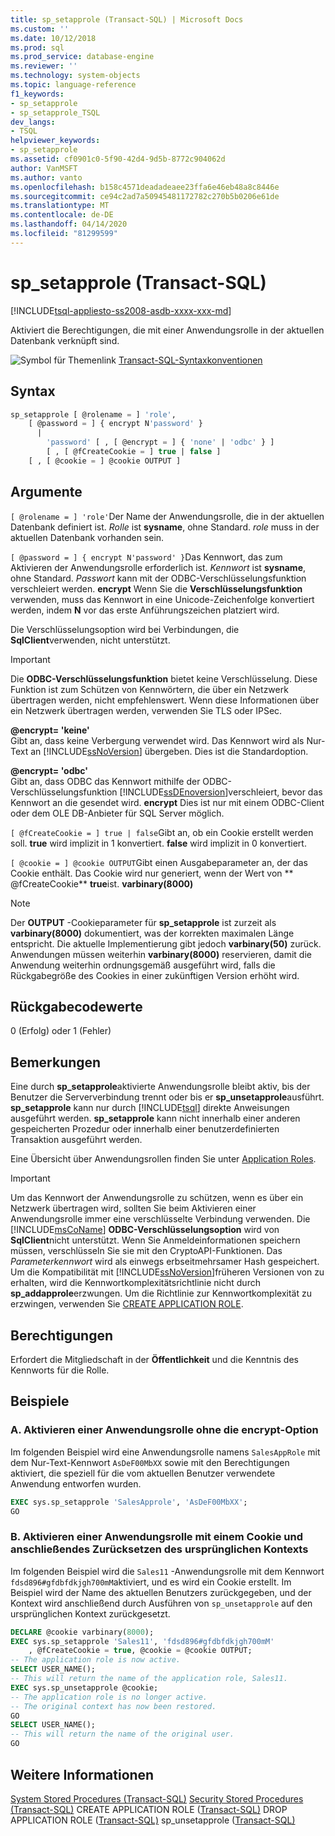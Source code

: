 ```yaml
---
title: sp_setapprole (Transact-SQL) | Microsoft Docs
ms.custom: ''
ms.date: 10/12/2018
ms.prod: sql
ms.prod_service: database-engine
ms.reviewer: ''
ms.technology: system-objects
ms.topic: language-reference
f1_keywords:
- sp_setapprole
- sp_setapprole_TSQL
dev_langs:
- TSQL
helpviewer_keywords:
- sp_setapprole
ms.assetid: cf0901c0-5f90-42d4-9d5b-8772c904062d
author: VanMSFT
ms.author: vanto
ms.openlocfilehash: b158c4571deadadeaee23ffa6e46eb48a8c8446e
ms.sourcegitcommit: ce94c2ad7a50945481172782c270b5b0206e61de
ms.translationtype: MT
ms.contentlocale: de-DE
ms.lasthandoff: 04/14/2020
ms.locfileid: "81299599"
---
```

# <a name="sp_setapprole-transact-sql"></a>sp_setapprole (Transact-SQL)

[!INCLUDE[tsql-appliesto-ss2008-asdb-xxxx-xxx-md](../../includes/tsql-appliesto-ss2008-asdb-xxxx-xxx-md.md)]

  Aktiviert die Berechtigungen, die mit einer Anwendungsrolle in der aktuellen Datenbank verknüpft sind.  
  
 ![Symbol für Themenlink](../../database-engine/configure-windows/media/topic-link.gif "Symbol für Themenlink") [Transact-SQL-Syntaxkonventionen](../../t-sql/language-elements/transact-sql-syntax-conventions-transact-sql.md)  
  
## <a name="syntax"></a>Syntax  

```sql
sp_setapprole [ @rolename = ] 'role',  
    [ @password = ] { encrypt N'password' }
      |  
        'password' [ , [ @encrypt = ] { 'none' | 'odbc' } ]  
        [ , [ @fCreateCookie = ] true | false ]  
    [ , [ @cookie = ] @cookie OUTPUT ]  
```

## <a name="arguments"></a>Argumente

`[ @rolename = ] 'role'`Der Name der Anwendungsrolle, die in der aktuellen Datenbank definiert ist. *Rolle* ist **sysname**, ohne Standard. *role* muss in der aktuellen Datenbank vorhanden sein.  
  
`[ @password = ] { encrypt N'password' }`Das Kennwort, das zum Aktivieren der Anwendungsrolle erforderlich ist. *Kennwort* ist **sysname**, ohne Standard. *Passwort* kann mit der ODBC-Verschlüsselungsfunktion verschleiert werden. **encrypt** Wenn Sie die **Verschlüsselungsfunktion** verwenden, muss das Kennwort in eine Unicode-Zeichenfolge konvertiert werden, indem **N** vor das erste Anführungszeichen platziert wird.  
  
 Die Verschlüsselungsoption wird bei Verbindungen, die **SqlClient**verwenden, nicht unterstützt.  
  
> [!IMPORTANT]  
> Die **ODBC-Verschlüsselungsfunktion** bietet keine Verschlüsselung. Diese Funktion ist zum Schützen von Kennwörtern, die über ein Netzwerk übertragen werden, nicht empfehlenswert. Wenn diese Informationen über ein Netzwerk übertragen werden, verwenden Sie TLS oder IPSec.
  
 **@encrypt= 'keine'**  
 Gibt an, dass keine Verbergung verwendet wird. Das Kennwort wird als Nur-Text an [!INCLUDE[ssNoVersion](../../includes/ssnoversion-md.md)] übergeben. Dies ist die Standardoption.  
  
 **@encrypt= 'odbc'**  
 Gibt an, dass ODBC das Kennwort mithilfe der ODBC-Verschlüsselungsfunktion [!INCLUDE[ssDEnoversion](../../includes/ssdenoversion-md.md)]verschleiert, bevor das Kennwort an die gesendet wird. **encrypt** Dies ist nur mit einem ODBC-Client oder dem OLE DB-Anbieter für SQL Server möglich.  
  
`[ @fCreateCookie = ] true | false`Gibt an, ob ein Cookie erstellt werden soll. **true** wird implizit in 1 konvertiert. **false** wird implizit in 0 konvertiert.  
  
`[ @cookie = ] @cookie OUTPUT`Gibt einen Ausgabeparameter an, der das Cookie enthält. Das Cookie wird nur generiert, wenn der Wert von ** \@fCreateCookie** **true**ist. **varbinary(8000)**  
  
> [!NOTE]  
> Der **OUTPUT** -Cookieparameter für **sp_setapprole** ist zurzeit als **varbinary(8000)** dokumentiert, was der korrekten maximalen Länge entspricht. Die aktuelle Implementierung gibt jedoch **varbinary(50)** zurück. Anwendungen müssen weiterhin **varbinary(8000)** reservieren, damit die Anwendung weiterhin ordnungsgemäß ausgeführt wird, falls die Rückgabegröße des Cookies in einer zukünftigen Version erhöht wird.
  
## <a name="return-code-values"></a>Rückgabecodewerte

 0 (Erfolg) oder 1 (Fehler)  
  
## <a name="remarks"></a>Bemerkungen

 Eine durch **sp_setapprole**aktivierte Anwendungsrolle bleibt aktiv, bis der Benutzer die Serververbindung trennt oder bis er **sp_unsetapprole**ausführt. **sp_setapprole** kann nur durch [!INCLUDE[tsql](../../includes/tsql-md.md)] direkte Anweisungen ausgeführt werden. **sp_setapprole** kann nicht innerhalb einer anderen gespeicherten Prozedur oder innerhalb einer benutzerdefinierten Transaktion ausgeführt werden.  
  
 Eine Übersicht über Anwendungsrollen finden Sie unter [Application Roles](../../relational-databases/security/authentication-access/application-roles.md).  
  
> [!IMPORTANT]  
> Um das Kennwort der Anwendungsrolle zu schützen, wenn es über ein Netzwerk übertragen wird, sollten Sie beim Aktivieren einer Anwendungsrolle immer eine verschlüsselte Verbindung verwenden.
> Die [!INCLUDE[msCoName](../../includes/msconame-md.md)] **ODBC-Verschlüsselungsoption** wird von **SqlClient**nicht unterstützt. Wenn Sie Anmeldeinformationen speichern müssen, verschlüsseln Sie sie mit den CryptoAPI-Funktionen. Das *Parameterkennwort* wird als einwegs erbseitmehrsamer Hash gespeichert. Um die Kompatibilität mit [!INCLUDE[ssNoVersion](../../includes/ssnoversion-md.md)]früheren Versionen von zu erhalten, wird die Kennwortkomplexitätsrichtlinie nicht durch **sp_addapprole**erzwungen. Um die Richtlinie zur Kennwortkomplexität zu erzwingen, verwenden Sie [CREATE APPLICATION ROLE](../../t-sql/statements/create-application-role-transact-sql.md).  
  
## <a name="permissions"></a>Berechtigungen

Erfordert die Mitgliedschaft in der **Öffentlichkeit** und die Kenntnis des Kennworts für die Rolle.  
  
## <a name="examples"></a>Beispiele  
  
### <a name="a-activating-an-application-role-without-the-encrypt-option"></a>A. Aktivieren einer Anwendungsrolle ohne die encrypt-Option

 Im folgenden Beispiel wird eine Anwendungsrolle namens `SalesAppRole` mit dem Nur-Text-Kennwort `AsDeF00MbXX` sowie mit den Berechtigungen aktiviert, die speziell für die vom aktuellen Benutzer verwendete Anwendung entworfen wurden.

```sql
EXEC sys.sp_setapprole 'SalesApprole', 'AsDeF00MbXX';  
GO
```

### <a name="b-activating-an-application-role-with-a-cookie-and-then-reverting-to-the-original-context"></a>B. Aktivieren einer Anwendungsrolle mit einem Cookie und anschließendes Zurücksetzen des ursprünglichen Kontexts

 Im folgenden Beispiel wird die `Sales11` -Anwendungsrolle mit dem Kennwort `fdsd896#gfdbfdkjgh700mM`aktiviert, und es wird ein Cookie erstellt. Im Beispiel wird der Name des aktuellen Benutzers zurückgegeben, und der Kontext wird anschließend durch Ausführen von `sp_unsetapprole` auf den ursprünglichen Kontext zurückgesetzt.  

```sql
DECLARE @cookie varbinary(8000);  
EXEC sys.sp_setapprole 'Sales11', 'fdsd896#gfdbfdkjgh700mM'  
    , @fCreateCookie = true, @cookie = @cookie OUTPUT;  
-- The application role is now active.  
SELECT USER_NAME();  
-- This will return the name of the application role, Sales11.  
EXEC sys.sp_unsetapprole @cookie;  
-- The application role is no longer active.  
-- The original context has now been restored.  
GO  
SELECT USER_NAME();  
-- This will return the name of the original user.
GO
```

## <a name="see-also"></a>Weitere Informationen

 [System Stored Procedures &#40;Transact-SQL&#41;](../../relational-databases/system-stored-procedures/system-stored-procedures-transact-sql.md) [Security Stored Procedures &#40;Transact-SQL&#41;](../../relational-databases/system-stored-procedures/security-stored-procedures-transact-sql.md) CREATE APPLICATION ROLE &#40;[Transact-SQL&#41;](../../t-sql/statements/create-application-role-transact-sql.md) DROP APPLICATION ROLE &#40;[Transact-SQL&#41;](../../t-sql/statements/drop-application-role-transact-sql.md) sp_unsetapprole &#40;[Transact-SQL&#41;](../../relational-databases/system-stored-procedures/sp-unsetapprole-transact-sql.md)
